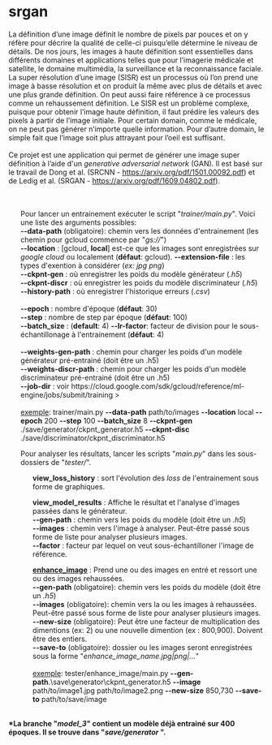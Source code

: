 # srgan

La définition d’une image définit le nombre de pixels par pouces et on y réfère pour décrire la qualité de celle-ci puisqu’elle détermine le niveau de détails. De nos jours, les images à haute définition sont essentielles dans différents domaines et applications telles que pour l’imagerie médicale et satellite, le domaine multimédia, la surveillance et la reconnaissance faciale. La super résolution d’une image (SISR) est un processus où l’on prend une image à basse résolution et on produit la même avec plus de détails et avec une plus grande définition. On peut aussi faire référence à ce processus comme un rehaussement définition. Le SISR est un problème complexe, puisque pour obtenir l’image haute définition, il faut prédire les valeurs des pixels à partir de l’image initiale. Pour certain domain, comme le médicale, on ne peut pas générer n’importe quelle information. Pour d’autre domain, le simple fait que l’image soit plus attrayant pour l’oeil est suffisant.
<br><br>
Ce projet est une application qui permet de générer une image super définition à l’aide d'un <i>generative
 adversarial network</i> (GAN). Il est basé sur le travail de Dong et al. (SRCNN - https://arxiv.org/pdf/1501.00092.pdf) et de Ledig et al. (SRGAN - https://arxiv.org/pdf/1609.04802.pdf). <br>
<br><br>

<ul>
Pour lancer un entrainement exécuter le script "<i>trainer/main.py</i>". Voici une liste des arguments possibles: <br>
    <b>--data-path</b> (obligatoire): chemin vers les données d'entrainement (les chemin pour gcloud commence par "<i>gs://</i>")<br>
    <b>--location</b> : [gcloud, <b>local</b>] est-ce que les images sont enregistrées sur <i>google cloud</i> ou
     localement (<b>défaut</b>: gcloud). 
    <b>--extension-file</b> :  les types d'exention à considérer (<i>ex: jpg png</i>)<br>
    <b>--ckpnt-gen</b> : où enregistrer les poids du modèle générateur (<i>.h5</i>)<br>
    <b>--ckpnt-discr</b> : où enregistrer les poids du modèle discriminateur (<i>.h5</i>)<br>
    <b>--history-path</b> : où enregistrer l'historique erreurs (<i>.csv</i>)<br><br>
    <b>--epoch</b> : nombre d'époque (<b>défaut</b>: 30) <br>
    <b>--step</b> : nombre de step par époque (<b>défaut</b>: 100) <br>
    <b>--batch_size</b> : (<b>default</b>: 4)
    <b>--lr-factor</b>: facteur de division pour le sous-échantillonage à l'entrainement (<b>défaut</b>: 4) <br><br>
    <b>--weights-gen-path</b> : chemin pour charger les poids d'un modèle générateur pré-entrainé (doit être un .h5)<br>
    <b>--weights-discr-path</b> : chemin pour charger les poids d'un modèle discriminateur pré-entrainé (doit être un
     .h5)<br>
     <b>--job-dir</b> : voir https://cloud.google.com/sdk/gcloud/reference/ml-engine/jobs/submit/training
     >
     <br><br>
     <u>exemple</u>: trainer/main.py <b>--data-path</b> path/to/images <b>--location</b> local <b
     >--epoch</b> 200 <b>--step</b> 100 <b>--batch_size</b> 8 <b>--ckpnt-gen</b> ./save/generator/ckpnt_generator.h5
       <b>--ckpnt-disc</b> ./save/discriminator/ckpnt_discriminator.h5
</ul>
<ul>
Pour analyser les résultats, lancer les scripts "<i>main.py</i>" dans les sous-dossiers de "<i>tester/</i>".
    <ul>
    <b>view_loss_history</b> : sort l'évolution des <i>loss</i> de l'entrainement sous forme de graphiques.
    </ul>
    <ul>
    <b>view_model_results</b> : Affiche le résultat et l'analyse d'images passées dans le générateur.<br>
    <b>--gen-path</b> : chemin vers les poids du modèle (doit être un <i>.h5</i>) <br>
    <b>--images</b> : chemin vers l'image à analyser. Peut-être passé sous forme de liste pour analyser plusieurs
     images.<br>
     <b>--factor</b> : facteur par lequel on veut sous-échantilloner l'image de référence.<br>
    </ul>
    <ul>
    <u><b>enhance_image</b></u> : Prend une ou des images en entré et ressort une ou des images rehaussées.<br>
    <b>--gen-path</b> (obligatoire): chemin vers les poids du modèle (doit être un <i>.h5</i>) <br>
    <b>--images</b> (obligatoire): chemin vers la ou les images à rehaussées. Peut-être passé sous forme de liste pour analyser
     plusieurs images.<br>
    <b>--new-size</b> (obligatoire): Peut être une facteur de multiplication des dimentions (ex: 2) ou une nouvelle dimention (ex
     : 800,900). Doivent être des entiers.
    <br>
    <b>--save-to</b> (obligatoire): dossier ou les images seront enregistrées sous la forme "<i>enhance_image_name.jpg|png|...</i>"
    <br><br>
    <u>exemple</u>: tester/enhance_image/main.py <b>--gen-path</b>.\save\generator\ckpnt_generator.h5 <b>--image</b
    > path/to/image1.jpg path/to/image2.png <b>--new-size</b> 850,730 <b>--save-to</b> path/to/save/image
    </ul>
</ul>
 <br>
<b>*La branche "<i>model_3</i>" contient un modèle déjà entrainé sur 400 époques. Il se trouve dans "<i>save/generator
</i>".</b>